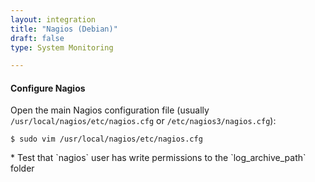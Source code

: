 ```yaml
---
layout: integration 
title: "Nagios (Debian)"
draft: false
type: System Monitoring

---
```


<!-- docs-include _integrations/agent-common/install/local-installation.md:::SOURCE_SYSTEM_NAME=Nagios:::PLATFORM_NAME=Debian:::PLATFORM_LOWER=debian -->

<!-- section-separator -->

#### Configure Nagios
Open the main Nagios configuration file (usually `/usr/local/nagios/etc/nagios.cfg` or `/etc/nagios3/nagios.cfg`):

    $ sudo vim /usr/local/nagios/etc/nagios.cfg

<!-- docs-include _integrations/agent-common/configure-service/generic.md:::PLATFORM=debian:::SERVICE_NAME=nagios -->* Test that `nagios` user has write permissions to the `log_archive_path` folder

<!-- docs-include _integrations/agent-common/configure-service/restart-debian.md:::SERVICENAME=Nagios:::SERVICE_LOWER=nagios -->

<!-- section-separator -->

<!-- docs-include _integrations/agent-common/configure-agent/nagios.md:::SOURCE_SYSTEM_NAME=Nagios:::SOURCE_SYSTEM_UPPER=NAGIOS:::SOURCE_SYSTEM_LOWER=nagios:::SOURCE_SYSTEM_FOLDER=nagios3:::LOGFILE=nagios -->

<!-- section-separator -->

<!-- docs-include _integrations/agent-common/configure-agent/permissions.md -->

<!-- section-separator -->

<!-- docs-include _integrations/agent-common/start-and-summary/generic.md:::SOURCE_SYSTEM_NAME=Nagios:::PLATFORM=debian -->
